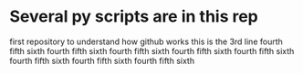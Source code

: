# Several py scripts are in this rep
first repository to understand how github works
this is the 3rd line
fourth
fifth
sixth
fourth
fifth
sixth
fourth
fifth
sixth
fourth
fifth
sixth
fourth
fifth
sixth
fourth
fifth
sixth
fourth
fifth
sixth
fourth
fifth
sixth
